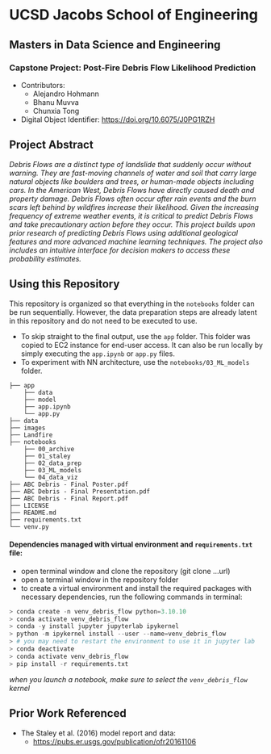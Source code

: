 # UCSD Jacobs School of Engineering 
## Masters in Data Science and Engineering
### Capstone Project: Post-Fire Debris Flow Likelihood Prediction
- Contributors:
    - Alejandro Hohmann
    - Bhanu Muvva
    - Chunxia Tong
- Digital Object Identifier: https://doi.org/10.6075/J0PG1RZH

## Project Abstract
*Debris Flows are a distinct type of landslide that suddenly occur without warning. They are fast-moving channels of water and soil that carry large natural objects like boulders and trees, or human-made objects including cars. In the American West, Debris Flows have directly caused death and property damage. Debris Flows often occur after rain events and the burn scars left behind by wildfires increase their likelihood. Given the increasing frequency of extreme weather events, it is critical to predict Debris Flows and take precautionary action before they occur. This project builds upon prior research of predicting Debris Flows using additional geological features and more advanced machine learning techniques. The project also includes an intuitive interface for decision makers to access these probability estimates.*


## Using this Repository
This repository is organized so that everything in the `notebooks` folder can be run sequentially. However, the data preparation steps are already latent in this repository and do not need to be executed to use. 
- To skip straight to the final output, use the `app` folder. This folder was copied to EC2 instance for end-user access. It can also be run locally by simply executing the `app.ipynb` or `app.py` files.
- To experiment with NN architecture, use the `notebooks/03_ML_models` folder.

```
├── app
    ├── data
    ├── model
    ├── app.ipynb
    └── app.py
├── data
├── images
├── Landfire
├── notebooks
    ├── 00_archive
    ├── 01_staley
    ├── 02_data_prep
    ├── 03_ML_models
    └── 04_data_viz
├── ABC Debris - Final Poster.pdf
├── ABC Debris - Final Presentation.pdf
├── ABC Debris - Final Report.pdf
├── LICENSE
├── README.md
├── requirements.txt
└── venv.py
```  


#### Dependencies managed with virtual environment and `requirements.txt` file:
- open terminal window and clone the repository (git clone ...url)
- open a terminal window in the repository folder
- to create a virtual environment and install the required packages with necessary dependencies, run the following commands in terminal:
```python
> conda create -n venv_debris_flow python=3.10.10
> conda activate venv_debris_flow
> conda -y install jupyter jupyterlab ipykernel
> python -m ipykernel install --user --name=venv_debris_flow
> # you may need to restart the environment to use it in jupyter lab
> conda deactivate
> conda activate venv_debris_flow
> pip install -r requirements.txt
```

*when you launch a notebook, make sure to select the `venv_debris_flow` kernel*



## Prior Work Referenced

- The Staley et al. (2016) model report and data:
    - https://pubs.er.usgs.gov/publication/ofr20161106